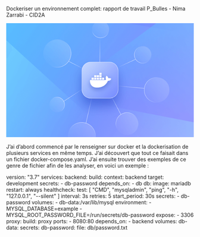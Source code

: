 
Dockeriser un environnement complet: rapport de travail
P_Bulles - Nima Zarrabi - CID2A


![Front Page Image](/assets/FrontPageDocker.png "Docker Image")


J’ai d’abord commencé par le renseigner sur docker et la dockerisation de plusieurs services en même temps.
J’ai découvert que tout ce faisait dans un fichier docker-compose.yaml.
J’ai ensuite trouver des exemples de ce genre de fichier afin de les analyser, en voici un exemple :

version: "3.7"
services:
  backend:
    build:
      context: backend
      target: development
    secrets:
      - db-password
    depends_on:
      - db
  db:
    image: mariadb
    restart: always
    healthcheck:
      test: [ "CMD", "mysqladmin", "ping", "-h", "127.0.0.1", "--silent" ]
      interval: 3s
      retries: 5
      start_period: 30s
    secrets:
      - db-password
    volumes:
      - db-data:/var/lib/mysql
    environment:
      - MYSQL_DATABASE=example
      - MYSQL_ROOT_PASSWORD_FILE=/run/secrets/db-password
    expose:
      - 3306
  proxy:
    build: proxy
    ports:
      - 8080:80
    depends_on:
      - backend
volumes:
  db-data:
secrets:
  db-password:
    file: db/password.txt
